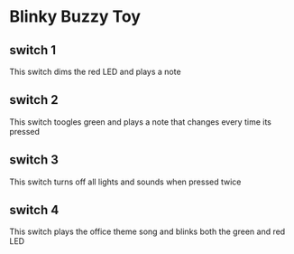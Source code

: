 # Blinky Buzzy Toy

## switch 1

   This switch dims the red LED and plays a note

## switch 2

   This switch toogles green and plays a note that changes every time its pressed

## switch 3

   This switch turns off all lights and sounds when pressed twice 

## switch 4

   This switch plays the office theme song and blinks both the green and red LED
